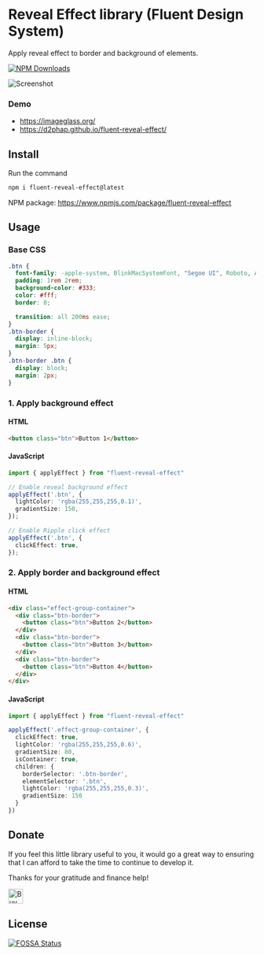 # Reveal Effect library (Fluent Design System)
Apply reveal effect to border and background of elements.

[![NPM Downloads](https://img.shields.io/npm/d18m/fluent-reveal-effect)](https://www.npmjs.com/package/fluent-reveal-effect)

![Screenshot](https://github.com/d2phap/fluent-ui/raw/master/docs/screenshot.png)


### Demo
- https://imageglass.org/
- https://d2phap.github.io/fluent-reveal-effect/

## Install
Run the command
```bash
npm i fluent-reveal-effect@latest
```

NPM package: https://www.npmjs.com/package/fluent-reveal-effect

## Usage
### Base CSS
```css
.btn {
  font-family: -apple-system, BlinkMacSystemFont, "Segoe UI", Roboto, Arial, sans-serif;
  padding: 1rem 2rem;
  background-color: #333;
  color: #fff;
  border: 0;

  transition: all 200ms ease;
}
.btn-border {
  display: inline-block;
  margin: 5px;
}
.btn-border .btn {
  display: block;
  margin: 2px;
}
```


### 1. Apply background effect
#### HTML
```html
<button class="btn">Button 1</button>
```
#### JavaScript
```ts
import { applyEffect } from "fluent-reveal-effect"

// Enable reveal background effect
applyEffect('.btn', {
  lightColor: 'rgba(255,255,255,0.1)',
  gradientSize: 150,
});

// Enable Ripple click effect
applyEffect('.btn', {
  clickEffect: true,
});
````

### 2. Apply border and background effect
#### HTML
```html
<div class="effect-group-container">
  <div class="btn-border">
    <button class="btn">Button 2</button>
  </div>
  <div class="btn-border">
    <button class="btn">Button 3</button>
  </div>
  <div class="btn-border">
    <button class="btn">Button 4</button>
  </div>
</div>
```

#### JavaScript
```ts
import { applyEffect } from "fluent-reveal-effect"

applyEffect('.effect-group-container', {
  clickEffect: true,
  lightColor: 'rgba(255,255,255,0.6)',
  gradientSize: 80,
  isContainer: true,
  children: {
    borderSelector: '.btn-border',
    elementSelector: '.btn',
    lightColor: 'rgba(255,255,255,0.3)',
    gradientSize: 150
  }
})
```

## Donate
If you feel this little library useful to you, it would go a great way to ensuring that I can afford to take the time to continue to develop it.

Thanks for your gratitude and finance help!

<a href="https://www.paypal.me/d2phap" target="_blank" title="Buy me a beer?">
<img src="https://img.shields.io/badge/PayPal-Donate%20$10%20-009be1.svg?maxAge=3600" height="30" alt="Buy me a beer?">
</a>



## License
[![FOSSA Status](https://app.fossa.io/api/projects/git%2Bgithub.com%2Fd2phap%2Ffluent-reveal-effect.svg?type=large)](https://app.fossa.io/projects/git%2Bgithub.com%2Fd2phap%2Ffluent-reveal-effect?ref=badge_large)
